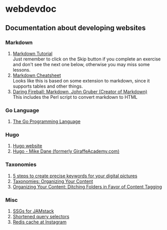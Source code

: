 # webdevdoc
## Documentation about developing websites

### Markdown  
1. [Markdown Tutorial](https://www.markdowntutorial.com/)  
 Just remember to click on the Skip button if you complete an exercise and don't see the next one below, otherwise you may miss some lessons. 
2. [Markdown Cheatsheet](https://github.com/adam-p/markdown-here/wiki/Markdown-Cheatsheet#html)  
 Looks like this is based on some extension to markdown, since it supports tables and other things.
3. [Daring Fireball: Markdown, John Gruber (Creator of Markdown)](https://daringfireball.net/projects/markdown/)  
 This includes the Perl script to convert markdown to HTML

### Go Language
1. [The Go Programming Language](https://golang.org/)

### Hugo
1. [Hugo website](https://gohugo.io/)
2. [Hugo - Mike Dane (formerly GiraffeAcademy.com)](https://www.mikedane.com/static-site-generators/hugo/)

### Taxonomies
1. [5 steps to create precise keywords for your digital pictures](https://www.organizepictures.com/2008/04/create-precise-keywords-for-digital-assets)
2. [Taxonomies: Organizing Your Content](https://dotcms.com/docs/latest/taxonomies-organizing-your-content)
3. [Organizing Your Content: Ditching Folders in Favor of Content Tagging](https://techwhirl.com/organizing-content-by-content-tagging/)

### Misc
1. [SSGs for JAMstack](https://www.staticgen.com/)
2. [Shortened query selectors](https://developer.mozilla.org/en-US/docs/Archive/Add-ons/Code_snippets/QuerySelector)
3. [Redis cache at Instagram](https://instagram-engineering.com/storing-hundreds-of-millions-of-simple-key-value-pairs-in-redis-1091ae80f74c)
